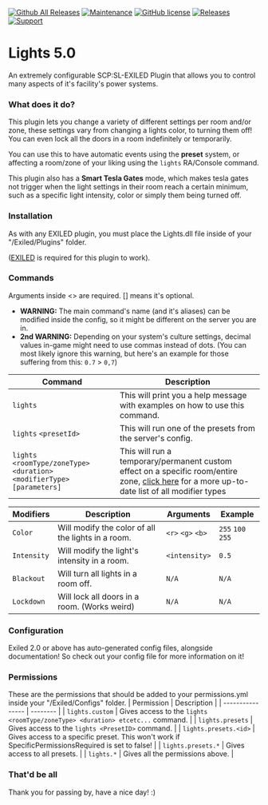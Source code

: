 [![Github All Releases](https://img.shields.io/github/downloads/SebasCapo/Lights/total.svg)](https://github.com/SebasCapo/Lights/releases) [![Maintenance](https://img.shields.io/badge/Maintained%3F-yes-green.svg)](https://github.com/SebasCapo/Lights/graphs/commit-activity) [![GitHub license](https://img.shields.io/github/license/Naereen/StrapDown.js.svg)](https://github.com/SebasCapo/Lights/blob/main/LICENSE)
<a href="https://github.com/SebasCapo/Lights/releases"><img src="https://img.shields.io/github/v/release/SebasCapo/Lights?include_prereleases&label=Release" alt="Releases"></a>
<a href="https://discord.gg/PyUkWTg"><img src="https://img.shields.io/discord/656673194693885975?color=%23aa0000&label=EXILED" alt="Support"></a>

# Lights 5.0
An extremely configurable SCP:SL-EXILED Plugin that allows you to control many aspects of it's facility's power systems.

### What does it do?
This plugin lets you change a variety of different settings per room and/or zone, these settings vary from changing a lights color, to turning them off! You can even lock all the doors in a room indefinitely or temporarily.

You can use this to have automatic events using the **preset** system, or affecting a room/zone of your liking using the `lights` RA/Console command.

This plugin also has a **Smart Tesla Gates** mode, which makes tesla gates not trigger when the light settings in their room reach a certain minimum, such as a specific light intensity, color or simply them being turned off. 

### Installation
As with any EXILED plugin, you must place the Lights.dll file inside of your "/Exiled/Plugins" folder.

([EXILED](https://github.com/galaxy119/EXILED "EXILED") is required for this plugin to work).

### Commands
Arguments inside &lt;&gt; are required. [] means it's optional.

- **WARNING:** The main command's name (and it's aliases) can be modified inside the config, so it might be different on the server you are in.
- **2nd WARNING:** Depending on your system's culture settings, decimal values in-game might need to use commas instead of dots. (You can most likely ignore this warning, but here's an example for those suffering from this: `0.7` > `0,7`)

| Command | Description |
| ------------------ | ------------------------------ |
| `lights` | This will print you a help message with examples on how to use this command. |
| `lights` `<presetId>` | This will run one of the presets from the server's config. |
| `lights` `<roomType/zoneType>` `<duration>` `<modifierType>` `[parameters]` | This will run a temporary/permanent custom effect on a specific room/entire zone, [click here](https://github.com/SebasCapo/Lights/blob/master/Lights/ModifierType.cs "ModifierType.cs") for a more up-to-date list of all modifier types |

| Modifiers | Description | Arguments | Example |
| ------------ | -------------------------- | ------------------------------ | --------- |
| `Color` | Will modify the color of all the lights in a room. | `<r>` `<g>` `<b>` | `255` `100` `255` |
| `Intensity` | Will modify the light's intensity in a room. | `<intensity>` | `0.5` |
| `Blackout` | Will turn all lights in a room off. | `N/A` | `N/A` |
| `Lockdown` | Will lock all doors in a room. (Works weird) | `N/A` | `N/A` |

### Configuration

Exiled 2.0 or above has auto-generated config files, alongside documentation! So check out your config file for more information on it!

### Permissions
These are the permissions that should be added to your permissions.yml inside your "/Exiled/Configs" folder.
| Permission  | Description |
| ---------------- | -------- |
| ``lights.custom`` | Gives access to the `lights <roomType/zoneType> <duration> etcetc...` command. |
| ``lights.presets`` | Gives access to the `lights <PresetID>` command. |
| ``lights.presets.<id>`` | Gives access to a specific preset. This won't work if SpecificPermissionsRequired is set to false! |
| ``lights.presets.*`` | Gives access to all presets. | 
| ``lights.*`` | Gives all the permissions above. | 

### That'd be all
Thank you for passing by, have a nice day! :)
